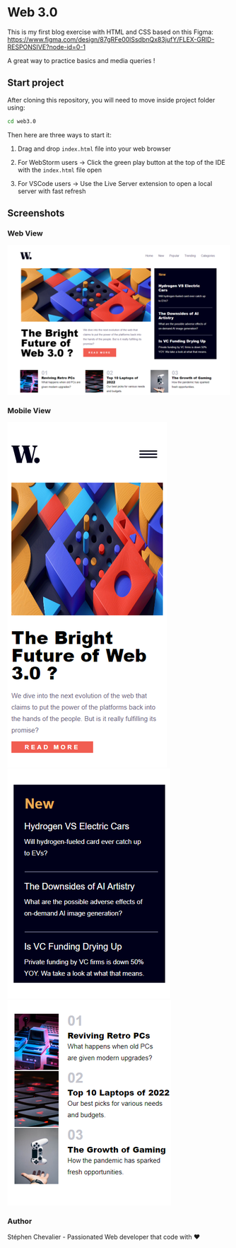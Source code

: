 # **Web 3.0**

This is my first blog exercise with HTML and CSS based on this Figma: 
https://www.figma.com/design/87gRFe00lSsdbnQx83jufY/FLEX-GRID-RESPONSIVE?node-id=0-1 

A great way to practice basics and media queries !

## Start project

After cloning this repository, you will need to move inside project folder using:

```bash
cd web3.0
```

Then here are three ways to start it:

1. Drag and drop `index.html` file into your web browser

2. For WebStorm users → Click the green play button at the top of the IDE with the `index.html` file open

3. For VSCode users → Use the Live Server extension to open a local server with fast refresh


## Screenshots

### Web View
![Screenshot of Web View](./screenshots/webView.png)

### Mobile View
![Screenshot of Mobile - Header & Content sections](./screenshots/mobileView1.png)
![Screenshot of Mobile - News section](./screenshots/mobileView2.png)
![Screenshot of Mobile - Articles section](./screenshots/mobileView3.png)

### Author
Stéphen Chevalier - Passionated Web developer that code with ♥
